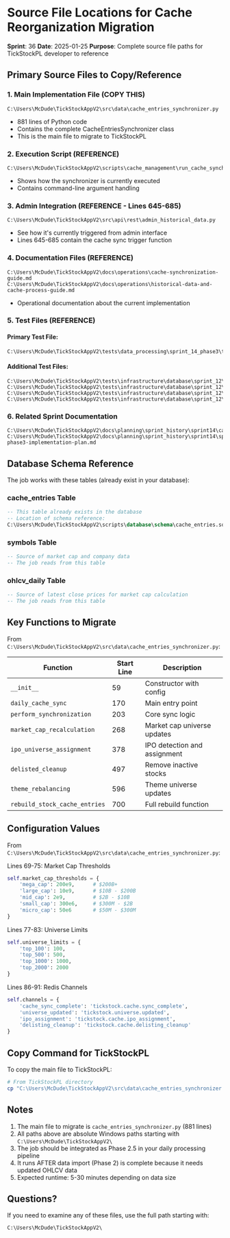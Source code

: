 # Source File Locations for Cache Reorganization Migration

**Sprint**: 36
**Date**: 2025-01-25
**Purpose**: Complete source file paths for TickStockPL developer to reference

## Primary Source Files to Copy/Reference

### 1. Main Implementation File (COPY THIS)
```
C:\Users\McDude\TickStockAppV2\src\data\cache_entries_synchronizer.py
```
- 881 lines of Python code
- Contains the complete CacheEntriesSynchronizer class
- This is the main file to migrate to TickStockPL

### 2. Execution Script (REFERENCE)
```
C:\Users\McDude\TickStockAppV2\scripts\cache_management\run_cache_synchronization.py
```
- Shows how the synchronizer is currently executed
- Contains command-line argument handling

### 3. Admin Integration (REFERENCE - Lines 645-685)
```
C:\Users\McDude\TickStockAppV2\src\api\rest\admin_historical_data.py
```
- See how it's currently triggered from admin interface
- Lines 645-685 contain the cache sync trigger function

### 4. Documentation Files (REFERENCE)
```
C:\Users\McDude\TickStockAppV2\docs\operations\cache-synchronization-guide.md
C:\Users\McDude\TickStockAppV2\docs\operations\historical-data-and-cache-process-guide.md
```
- Operational documentation about the current implementation

### 5. Test Files (REFERENCE)

#### Primary Test File:
```
C:\Users\McDude\TickStockAppV2\tests\data_processing\sprint_14_phase3\test_cache_entries_synchronizer.py
```

#### Additional Test Files:
```
C:\Users\McDude\TickStockAppV2\tests\infrastructure\database\sprint_12\test_cache_entries_synchronizer_unit.py
C:\Users\McDude\TickStockAppV2\tests\infrastructure\database\sprint_12\test_cache_entries_synchronizer_integration.py
C:\Users\McDude\TickStockAppV2\tests\infrastructure\database\sprint_12\test_cache_entries_synchronizer_performance.py
C:\Users\McDude\TickStockAppV2\tests\infrastructure\database\sprint_12\test_cache_entries_synchronizer_error_handling.py
```

### 6. Related Sprint Documentation
```
C:\Users\McDude\TickStockAppV2\docs\planning\sprint_history\sprint14\cach_entries_directions.md
C:\Users\McDude\TickStockAppV2\docs\planning\sprint_history\sprint14\sprint14-phase3-implementation-plan.md
```

## Database Schema Reference

The job works with these tables (already exist in your database):

### cache_entries Table
```sql
-- This table already exists in the database
-- Location of schema reference:
C:\Users\McDude\TickStockAppV2\scripts\database\schema\cache_entries.sql
```

### symbols Table
```sql
-- Source of market cap and company data
-- The job reads from this table
```

### ohlcv_daily Table
```sql
-- Source of latest close prices for market cap calculation
-- The job reads from this table
```

## Key Functions to Migrate

From `C:\Users\McDude\TickStockAppV2\src\data\cache_entries_synchronizer.py`:

| Function | Start Line | Description |
|----------|------------|-------------|
| `__init__` | 59 | Constructor with config |
| `daily_cache_sync` | 170 | Main entry point |
| `perform_synchronization` | 203 | Core sync logic |
| `market_cap_recalculation` | 268 | Market cap universe updates |
| `ipo_universe_assignment` | 378 | IPO detection and assignment |
| `delisted_cleanup` | 497 | Remove inactive stocks |
| `theme_rebalancing` | 596 | Theme universe updates |
| `rebuild_stock_cache_entries` | 700 | Full rebuild function |

## Configuration Values

From `C:\Users\McDude\TickStockAppV2\src\data\cache_entries_synchronizer.py`:

Lines 69-75: Market Cap Thresholds
```python
self.market_cap_thresholds = {
    'mega_cap': 200e9,      # $200B+
    'large_cap': 10e9,      # $10B - $200B
    'mid_cap': 2e9,         # $2B - $10B
    'small_cap': 300e6,     # $300M - $2B
    'micro_cap': 50e6       # $50M - $300M
}
```

Lines 77-83: Universe Limits
```python
self.universe_limits = {
    'top_100': 100,
    'top_500': 500,
    'top_1000': 1000,
    'top_2000': 2000
}
```

Lines 86-91: Redis Channels
```python
self.channels = {
    'cache_sync_complete': 'tickstock.cache.sync_complete',
    'universe_updated': 'tickstock.universe.updated',
    'ipo_assignment': 'tickstock.cache.ipo_assignment',
    'delisting_cleanup': 'tickstock.cache.delisting_cleanup'
}
```

## Copy Command for TickStockPL

To copy the main file to TickStockPL:
```bash
# From TickStockPL directory
cp "C:\Users\McDude\TickStockAppV2\src\data\cache_entries_synchronizer.py" src/jobs/daily_cache_sync_job.py
```

## Notes

1. The main file to migrate is `cache_entries_synchronizer.py` (881 lines)
2. All paths above are absolute Windows paths starting with `C:\Users\McDude\TickStockAppV2\`
3. The job should be integrated as Phase 2.5 in your daily processing pipeline
4. It runs AFTER data import (Phase 2) is complete because it needs updated OHLCV data
5. Expected runtime: 5-30 minutes depending on data size

## Questions?

If you need to examine any of these files, use the full path starting with:
```
C:\Users\McDude\TickStockAppV2\
```